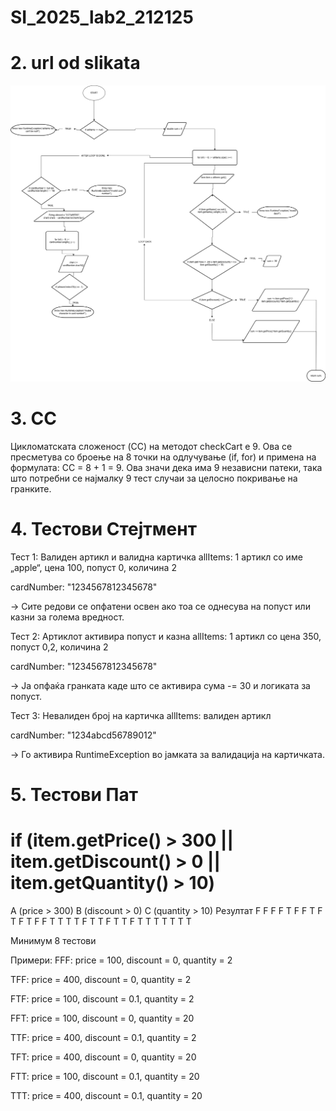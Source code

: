 # SI_2025_lab2_212125

# 2. url od slikata
![Alt text](FlowChart212125.png)


# 3. CC
Цикломатската сложеност (CC) на методот checkCart е 9.
Ова се пресметува со броење на 8 точки на одлучување (if, for) и примена на формулата:
CC = 8 + 1 = 9.
Ова значи дека има 9 независни патеки, така што потребни се најмалку 9 тест случаи за целосно покривање на гранките.

# 4. Тестови Стејтмент
Тест 1: Валиден артикл и валидна картичка
allItems: 1 артикл со име „apple“, цена 100, попуст 0, количина 2

cardNumber: "1234567812345678"

→ Сите редови се опфатени освен ако тоа се однесува на попуст или казни за голема вредност.

Тест 2: Артиклот активира попуст и казна
allItems: 1 артикл со цена 350, попуст 0,2, количина 2

cardNumber: "1234567812345678"

→ Ја опфаќа гранката каде што се активира сума -= 30 и логиката за попуст.

Тест 3: Невалиден број на картичка
allItems: валиден артикл

cardNumber: "1234abcd56789012"

→ Го активира RuntimeException во јамката за валидација на картичката.

# 5. Тестови Пат

# if (item.getPrice() > 300 || item.getDiscount() > 0 || item.getQuantity() > 10) 

A (price > 300)	B (discount > 0)	C (quantity > 10)	Резултат
F	              F	              	F	              	F
T	              F	              	F	              	T
F	              T	              	F	              	T
F	              F	              	T	              	T
T	              T	              	F	              	T
T	              F	              	T	              	T
F	              T		              T	              	T
T		            T		              T	              	T

Минимум 8 тестови

Примери:
FFF: price = 100, discount = 0, quantity = 2

TFF: price = 400, discount = 0, quantity = 2

FTF: price = 100, discount = 0.1, quantity = 2

FFT: price = 100, discount = 0, quantity = 20

TTF: price = 400, discount = 0.1, quantity = 2

TFT: price = 400, discount = 0, quantity = 20

FTT: price = 100, discount = 0.1, quantity = 20

TTT: price = 400, discount = 0.1, quantity = 20

